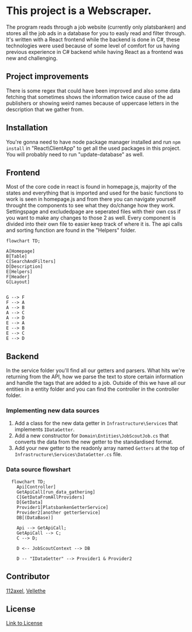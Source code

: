 # This project is a Webscraper.

The program reads through a job website (currently only platsbanken) and stores all the job ads in a database for you to easly read and filter through.
It's written with a React frontend while the backend is done in C#, these technologies were used because of some level of comfort for us having previous experience in
C# backend while having React as a frontend was new and challenging. 

## **Project improvements**
There is some regex that could have been improved and also some data fetching that sometimes
shows the information twice cause of the ad publishers or showing weird names because of uppercase letters in the description that we gather from.

## **Installation**
You're gonna need to have node package manager installed and run ```npm install``` in "React\ClientApp" to get all the used packages in this project. 
You will probably need to run "update-database" as well.

## **Frontend**
Most of the core code in react is found in homepage.js, majority of the states and everything that is imported and used for the basic functions to work is seen in homepage.js
and from there you can navigate yourself throught the components to see what they do/change how they work. Settingspage and excludedpage are seperated files with their own css
if you want to make any changes to those 2 as well.
Every component is divided into their own file to easier keep track of where it is. The api calls and sorting function are found in the "Helpers" folder.

```mermaid
flowchart TD;

A[Homepage]
B[Table]
C[SearchAndFilters]
D[Description]
E[Helpers]
F[Header]
G[Layout]


G --> F
F --> A
A --> B
A --> C
A --> D
E --> A
E --> B
E --> C
E --> D
```

## **Backend**
In the service folder you'll find all our getters and parsers. What hits we're returning from the API, how we parse the text to store certain information and handle the tags that
are added to a job. Outside of this we have all our entities in a entity folder and you can find the controller in the controller folder.

### **Implementing new data sources**
1. Add a class for the new data getter in ```Infrastructure\Services``` that implements ```IDataGetter```.
2. Add a new constructor for ```Domain\Entities\JobScoutJob.cs``` that converts the data from the new getter to the standardised format.
3. Add your new getter to the readonly array named ```Getters``` at the top of ```Infrastructure\Services\DataGetter.cs``` file.

### **Data source flowshart**

```mermaid
  flowchart TD;
    Api[Controller]
    GetApiCall[run_data_gathering]
    C[GetDataFromAllProviders]
    D[GetData]
    Provider1[PlatsbankenGetterService]
    Provider2[another getterService]
    DB[(DataBase)]

    Api --> GetApiCall;
    GetApiCall --> C;
    C --> D;

    D <-- JobScoutContext --> DB

    D -- "IDataGetter" --> Provider1 & Provider2
```

## **Contributor**
[112axel](https://github.com/112axel),
[Vellethe](https://github.com/Vellethe)


## **License**
[Link to License](./License.txt)
